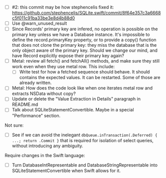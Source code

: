 - [ ] #2: this commit may be how stephencelis fixed it: https://github.com/stephencelis/SQLite.swift/commit/8f64e357c3a6668c5f011c91ba33be3e8d4b88d0
- [ ] Use @warn_unused_result
- [ ] Since Records' primary key are infered, no operation is possible on the primary key unless we have a Database instance. It's impossible to define the record.primaryKey property, or to provide a copy() function that does not clone the primary key: they miss the database that is the only object aware of the primary key. Should we change our mind, and have Record explicitly expose their primary key again?
- [ ] Metal: review all fetch() and fetchAll() methods, and make sure they still work even when they use metal row. This include:
    - [ ] Write test for how a fetched sequence should behave. It should contains the expected values. It can be restarted. Some of those are already written.
- [ ] Metal: How does the code look like when one iterates metal row and extracts NSData without copy?
- [ ] Update or delete the "Value Extraction in Details" paragraph in README.md
- [ ] Talk about SQLiteStatementConvertible. Maybe in a special "Performance" section.

Not sure:

- [ ] See if we can avoid the inelegant `dbQueue.inTransaction(.Deferred) { ...; return .Commit }` that is required for isolation of select queries, without introducing any ambiguity.


Require changes in the Swift language:

- [ ] Turn DatabaseIntRepresentable and DatabaseStringRepresentable into SQLiteStatementConvertible when Swift allows for it.
